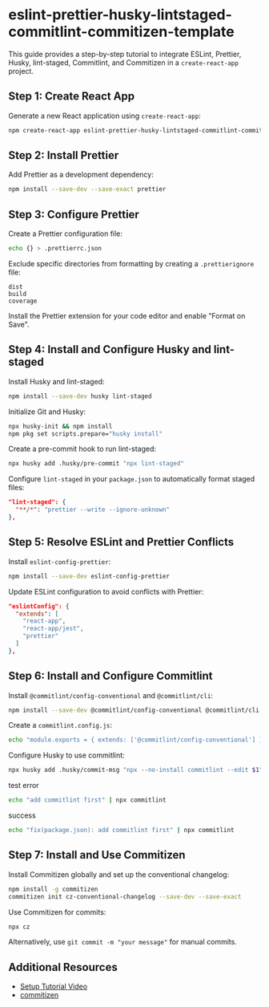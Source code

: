 # eslint-prettier-husky-lintstaged-commitlint-commitizen-template

This guide provides a step-by-step tutorial to integrate ESLint, Prettier, Husky, lint-staged, Commitlint, and Commitizen in a `create-react-app` project.

## Step 1: Create React App

Generate a new React application using `create-react-app`:

```bash
npm create-react-app eslint-prettier-husky-lintstaged-commitlint-commitizen-template
```

## Step 2: Install Prettier

Add Prettier as a development dependency:

```bash
npm install --save-dev --save-exact prettier
```

## Step 3: Configure Prettier

Create a Prettier configuration file:

```bash
echo {} > .prettierrc.json
```

Exclude specific directories from formatting by creating a `.prettierignore` file:

```plaintext
dist
build
coverage
```

Install the Prettier extension for your code editor and enable "Format on Save".

## Step 4: Install and Configure Husky and lint-staged

Install Husky and lint-staged:

```bash
npm install --save-dev husky lint-staged
```

Initialize Git and Husky:

```bash
npx husky-init && npm install
npm pkg set scripts.prepare="husky install"
```

Create a pre-commit hook to run lint-staged:

```bash
npx husky add .husky/pre-commit "npx lint-staged"
```

Configure `lint-staged` in your `package.json` to automatically format staged files:

```json
"lint-staged": {
  "**/*": "prettier --write --ignore-unknown"
},
```

## Step 5: Resolve ESLint and Prettier Conflicts

Install `eslint-config-prettier`:

```bash
npm install --save-dev eslint-config-prettier
```

Update ESLint configuration to avoid conflicts with Prettier:

```json
"eslintConfig": {
  "extends": [
    "react-app",
    "react-app/jest",
    "prettier"
  ]
},
```

## Step 6: Install and Configure Commitlint

Install `@commitlint/config-conventional` and `@commitlint/cli`:

```bash
npm install --save-dev @commitlint/config-conventional @commitlint/cli
```

Create a `commitlint.config.js`:

```bash
echo "module.exports = { extends: ['@commitlint/config-conventional'] }" > commitlint.config.js
```

Configure Husky to use commitlint:

```bash
npx husky add .husky/commit-msg "npx --no-install commitlint --edit $1"
```

test
error

```bash
echo "add commitlint first" | npx commitlint
```

success

```bash
echo "fix(package.json): add commitlint first" | npx commitlint
```

## Step 7: Install and Use Commitizen

Install Commitizen globally and set up the conventional changelog:

```bash
npm install -g commitizen
commitizen init cz-conventional-changelog --save-dev --save-exact
```

Use Commitizen for commits:

```bash
npx cz
```

Alternatively, use `git commit -m "your message"` for manual commits.

## Additional Resources

- [Setup Tutorial Video](https://www.youtube.com/watch?v=tmTajqVgkwI)
- [commitizen](https://ithelp.ithome.com.tw/m/articles/10328826)
